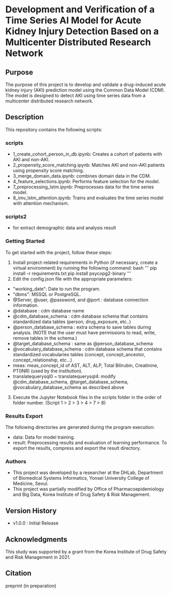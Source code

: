 # Development and Verification of a Time Series AI Model for Acute Kidney Injury Detection Based on a Multicenter Distributed Research Network

## Purpose
The purpose of this project is to develop and validate a drug-induced acute kidney injury (AKI) prediction model using the Common Data Model (CDM). The model is designed to detect AKI using time series data from a multicenter distributed research network.

## Description
This repository contains the following scripts:

### scripts
- 1_create_cohort_person_in_db.ipynb: Creates a cohort of patients with AKI and non-AKI.
- 2_propensity_score_matching.ipynb: Matches AKI and non-AKI patients using propensity score matching.
- 3_merge_domain_data.ipynb: combines domain data in the CDM.
- 4_feature_selections.ipynb: Performs feature selection for the model.
- 7_preprocessing_lstm.ipynb: Preprocesses data for the time series model.
- 8_imv_lstm_attention.ipynb: Trains and evaluates the time series model with attention mechanism.

### scripts2
- for extract demographic data and analysis result

### Getting Started

To get started with the project, follow these steps:

1. Install project-related requirements in Python (if necessary, create a virtual environment) by running the following command:
bash
'''
pip install -r requirements.txt
pip install psycopg2-binary
'''
2. Edit the config.json file with the appropriate parameters:
- "working_date": Date to run the program.
- "dbms": MSSQL or PostgreSQL.
- @Server, @user, @password, and @port : database connection information.
- @database : cdm database name
- @cdm_database_schema : cdm database schema that contains standardized data tables (person, drug_exposure, etc..)
- @person_database_schema : extra schema to save tables during analysis. (NOTE that the user must have permissions to read, write, remove tables in the schema.)
- @target_database_schema : same as @person_database_schema
- @vocabulary_database_schema : cdm database schema that contains standardized vocabularies tables (concept, concept_ancestor, concept_relationship, etc...)
- meas: meas_concept_id of AST, ALT, ALP, Total Bilirubin, Creatinine, PT(INR) (used by the institution).
- translatequerysql0 ~ translatequerysql4: modify @cdm_database_schema, @target_database_schema, @vocabulary_database_schema as described above

3. Execute the Jupyter Notebook files in the scripts folder in the order of folder number. (Script 1 > 2 > 3 > 4 > 7 > 8)

### Results Export
The following directories are generated during the program execution:

- data: Data for model training.
- result: Preprocessing results and evaluation of learning performance.
To export the results, compress and export the result directory.

### Authors
- This project was developed by a researcher at the DHLab, Department of Biomedical Systems Informatics, Yonsei University College of Medicine, Seoul.
- This project was partially modified by Office of Pharmacoepidemiology and Big Data, Korea Institute of Drug Safety & Risk Management.

## Version History
- v1.0.0 : Initial Release

## Acknowledgments
This study was supported by a grant from the Korea Institute of Drug Safety and Risk Management in 2021.

## Citation
preprint (in preparation)
